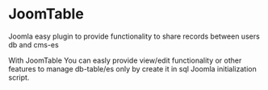 JoomTable
=========

Joomla easy plugin to provide functionality to share records between users db and cms-es

With JoomTable You can easly provide view/edit functionality or other features to manage db-table/es only by create it in sql Joomla initialization script.


